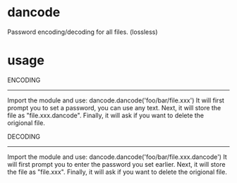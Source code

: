# dancode
Password encoding/decoding for all files. (lossless)

# usage
ENCODING
________
Import the module and use: dancode.dancode('foo/bar/file.xxx')
It will first prompt you to set a password, you can use any text.
Next, it will store the file as "file.xxx.dancode".
Finally, it will ask if you want to delete the origional file.

DECODING
________
Import the module and use: dancode.dancode('foo/bar/file.xxx.dancode')
It will first prompt you to enter the password you set earlier.
Next, it will store the file as "file.xxx".
Finally, it will ask if you want to delete the origional file.
